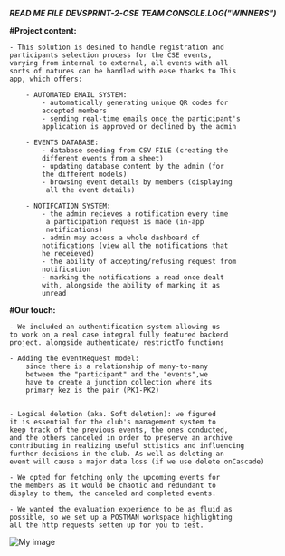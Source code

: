 *************************READ ME FILE*************************
************************DEVSPRINT-2-CSE***********************
*****************TEAM CONSOLE.LOG("WINNERS")******************

**#Project content:**

    - This solution is desined to handle registration and
    participants selection process for the CSE events,
    varying from internal to external, all events with all
    sorts of natures can be handled with ease thanks to This
    app, which offers:

        - AUTOMATED EMAIL SYSTEM:
            - automatically generating unique QR codes for 
            accepted members
            - sending real-time emails once the participant's
            application is approved or declined by the admin
        
        - EVENTS DATABASE:
            - database seeding from CSV FILE (creating the 
            different events from a sheet)
            - updating database content by the admin (for 
            the different models)
            - browsing event details by members (displaying
             all the event details)
        
        - NOTIFCATION SYSTEM:
            - the admin recieves a notification every time
             a participation request is made (in-app 
             notifications)
            - admin may access a whole dashboard of
            notifications (view all the notifications that 
            he receieved)
            - the ability of accepting/refusing request from
            notification
            - marking the notifications a read once dealt 
            with, alongside the ability of marking it as 
            unread

**#Our touch:**

    - We included an authentification system allowing us
    to work on a real case integral fully featured backend 
    project. alongside authenticate/ restrictTo functions

    - Adding the eventRequest model:
        since there is a relationship of many-to-many 
        between the "participant" and the "events",we 
        have to create a junction collection where its
        primary kez is the pair (PK1-PK2)


    - Logical deletion (aka. Soft deletion): we figured 
    it is essential for the club's management system to
    keep track of the previous events, the ones conducted,
    and the others canceled in order to preserve an archive
    contributing in realizing useful sttistics and influencing
    further decisions in the club. As well as deleting an 
    event will cause a major data loss (if we use delete onCascade)

    - We opted for fetching only the upcoming events for
    the members as it would be chaotic and redundant to
    display to them, the canceled and completed events.

    - We wanted the evaluation experience to be as fluid as
    possible, so we set up a POSTMAN workspace highlighting
    all the http requests setten up for you to test.
        
![My image](assets/diagram-01.jpg)
